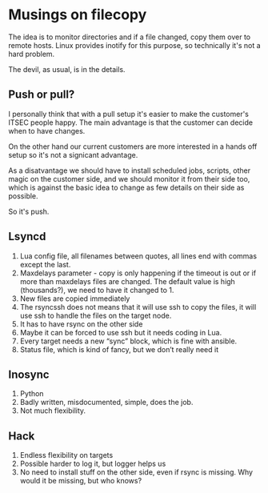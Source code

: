 # Musings on filecopy

The idea is to monitor directories and if a file changed, copy them over to
remote hosts. Linux provides inotify for this purpose, so technically it's not
a hard problem. 

The devil, as usual, is in the details.

## Push or pull?
I personally think that with a pull setup it's easier to make the customer's
ITSEC people happy. The main advantage is that the customer can decide when to
have changes. 

On the other hand our current customers are more interested in a hands off
setup so it's not a signicant advantage. 

As a disatvantage we should have to
install scheduled jobs, scripts, other magic on the customer side, and we
should monitor it from their side too, which is against the basic idea to
change as few details on their side as possible.

So it's push.

## Lsyncd
1. Lua config file, all filenames between quotes, all lines end with commas
except the last.
1. Maxdelays parameter - copy is only happening if the timeout is out or if more
    than maxdelays files are changed. The default value is high (thousands?), we
    need to have it changed to 1.
1. New files are copied immediately
1. The rsyncssh does not means that it will use ssh to copy the files, it will use
    ssh to handle the files on the target node.
1. It has to have rsync on the other side
1. Maybe it can be forced to use ssh but it needs coding in Lua. 
1. Every target needs a new “sync” block, which is fine with ansible.
1. Status file, which is kind of fancy, but we don’t really need it

## Inosync
1. Python
1. Badly written, misdocumented, simple, does the job.
1. Not much flexibility.

## Hack
1. Endless flexibility on targets
1. Possible harder to log it, but logger helps us
1. No need to install stuff on the other side, even if rsync is missing. Why
   would it be missing, but who knows?

